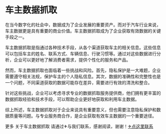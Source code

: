 # 车主数据抓取

在当今数字化的社会中，数据成为了企业发展的重要资产。而对于汽车行业来说，车主数据更是具有重要的商业价值。车主数据抓取成为了企业获取有效数据的关键手段之一。

车主数据抓取是指通过各种技术手段，从各个渠道获取车主的相关信息。这些信息可以包括车主的姓名、联系方式、车辆信息、行驶习惯等。通过对这些数据进行分析，企业可以更好地了解消费者需求，提供个性化的服务和产品。

然而，车主数据抓取也面临着一些挑战和风险。首先，隐私保护是一大难题，企业需要遵守相关法规，保护车主的个人隐私信息。其次，数据的准确性和完整性也是一个问题，不同渠道获取的数据可能存在差异，需要进行有效的清洗和整合。

针对这些挑战，企业可以考虑寻求专业的数据抓取服务提供商，他们拥有更丰富的数据抓取经验和技术手段，可以帮助企业更好地获取和利用车主数据。

综上所述，车主数据抓取对于企业来说具有重要意义，但也需要注意隐私保护和数据质量等问题。与专业服务商合作，是企业获取有效车主数据的一个重要途径。

更多 关于车主数据抓取 请通过✈与我们联系，感谢阅读，谢谢！[✈点这里联系](https://acc.k02.cc)
